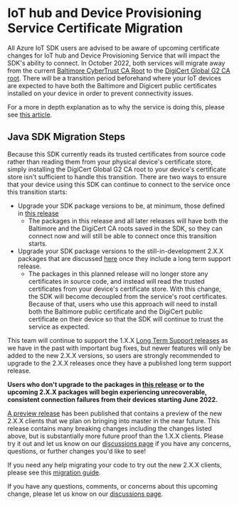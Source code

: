 # IoT hub and Device Provisioning Service Certificate Migration

All Azure IoT SDK users are advised to be aware of upcoming certificate changes for IoT hub and Device Provisioning Service 
that will impact the SDK's ability to connect. In October 2022, both services will migrate away from the current 
[Baltimore CyberTrust CA Root](https://baltimore-cybertrust-root.chain-demos.digicert.com/info/index.html) to the 
[DigiCert Global G2 CA root](https://global-root-g2.chain-demos.digicert.com/info/index.html). There will be a 
transition period beforehand where your IoT devices are expected to have both the Baltimore and Digicert public 
certificates installed on your device in order to prevent connectivity issues. 

For a more in depth explanation as to why the service is doing this, please see
[this article](https://techcommunity.microsoft.com/t5/internet-of-things/azure-iot-tls-critical-changes-are-almost-here-and-why-you/ba-p/2393169).

## Java SDK Migration Steps

Because this SDK currently reads its trusted certificates from source code rather than reading them from
your physical device's certificate store, simply installing the DigiCert Global G2 CA root to your device's certificate 
store isn't sufficient to handle this transition. There are two ways to ensure that your device using this SDK can 
continue to connect to the service once this transition starts:

- Upgrade your SDK package versions to be, at minimum, those defined in [this release](https://github.com/Azure/azure-iot-sdk-java/releases/tag/lts_7_2021)
  - The packages in this release and all later releases will have both the Baltimore and the DigiCert CA roots saved in 
  the SDK, so they can connect now and will still be able to connect once this transition starts.
- Upgrade your SDK package versions to the still-in-development 2.X.X packages that are discussed [here](https://github.com/Azure/azure-iot-sdk-java/discussions/1267) 
once they include a long term support release.
  - The packages in this planned release will no longer store any certificates in source code, and instead will read the 
  trusted certificates from your device's certificate store. With this change, the SDK will become decoupled from the service's 
  root certificates. Because of that, users who use this approach will need to install both the Baltimore public certificate 
  and the DigiCert public certificate on their device so that the SDK will continue to trust the service as expected. 
  
  
This team will continue to support the 1.X.X [Long Term Support releases](https://github.com/Azure/azure-iot-sdk-java#long-term-support)
as we have in the past with important bug fixes, but newer features will only be added to the new 2.X.X versions, 
so users are strongly recommended to upgrade to the 2.X.X releases once they have a published long term support release.

**Users who don't upgrade to the packages in [this release](https://github.com/Azure/azure-iot-sdk-java/releases/tag/lts_7_2021)
or to the upcoming 2.X.X packages will begin experiencing unrecoverable, consistent connection failures from their devices starting June 2022.**

[A preview release](https://github.com/Azure/azure-iot-sdk-java/releases/tag/2021-08-30) has been published that 
contains a preview of the new 2.X.X clients that we plan on bringing into master in the near future. This release 
contains many breaking changes including the changes listed above, but is substantially more future proof than the 
1.X.X clients. Please try it out and let us know on our [discussions page](https://github.com/Azure/azure-iot-sdk-java/discussions) 
if you have any concerns, questions, or further changes you'd like to see!

If you need any help migrating your code to try out the new 2.X.X clients, please see this [migration guide](https://github.com/Azure/azure-iot-sdk-java/blob/preview/major%20version%20upgrade%20migration%20guide.md).

If you have any questions, comments, or concerns about this upcoming change, please let us know on our [discussions page](https://github.com/Azure/azure-iot-sdk-java/discussions).